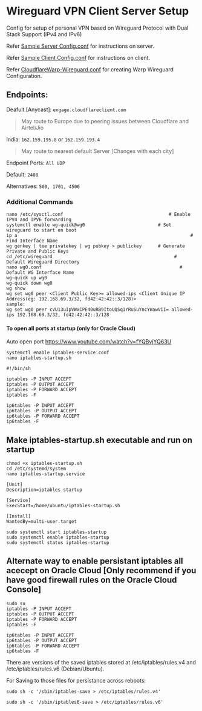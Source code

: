 # Wireguard VPN Client Server Setup
Config for setup of personal VPN based on Wireguard Protocol with Dual Stack Support (IPv4 and IPv6)

Refer [Sample Server Config.conf](https://github.com/AD2011/WireguardVPNConfig/blob/main/Sampe%20Server%20Config.conf) for instructions on server.

Refer [Sample Client Config.conf](https://github.com/AD2011/WireguardVPNConfig/blob/main/Sampe%20Client%20Config.conf) for instructions on client.

Refer [CloudflareWarp-Wireguard.conf](https://github.com/AD2011/WireguardVPNConfig/blob/main/CloudflareWarp-Wireguard.conf) for creating Warp Wireguard Configuration. 

## Endpoints:
Deafult [Anycast]: `engage.cloudflareclient.com`
> May route to Europe due to peering issues between Cloudflare and Airtel/Jio

India: `162.159.195.8` or `162.159.193.4`
> May route to nearest default Server [Changes with each city]

Endpoint Ports: `All UDP`

Default: `2408`

Alternatives: `500, 1701, 4500`

### Additional Commands
```
nano /etc/sysctl.conf			                            # Enable IPV4 and IPV6 forwarding
systemctl enable wg-quick@wg0	                        # Set wireguard to start on boot
ip a							                                    # Find Interface Name
wg genkey | tee privatekey | wg pubkey > publickey		# Generate Private and Public Keys
cd /etc/wireguard				                              # Default Wireguard Directory
nano wg0.conf					                                # Default WG Interface Name
wg-quick up wg0
wg-quick down wg0
wg show
wg set wg0 peer <Client Public Key>= allowed-ips <Client Unique IP Address(eg: 192.168.69.3/32, fd42:42:42::3/128)>
sample:
wg set wg0 peer cVU13uIpVWxCPE40uRB9ItoUQSq1rRuSuYncYWawViI= allowed-ips 192.168.69.3/32, fd42:42:42::3/128
```

#### To open all ports at startup (only for Oracle Cloud)

Auto open port https://www.youtube.com/watch?v=fYQBvjYQ63U
```
systemctl enable iptables-service.conf
nano iptables-startup.sh

#!/bin/sh

iptables -P INPUT ACCEPT
iptables -P OUTPUT ACCEPT
iptables -P FORWARD ACCEPT
iptables -F

ip6tables -P INPUT ACCEPT
ip6tables -P OUTPUT ACCEPT
ip6tables -P FORWARD ACCEPT
ip6tables -F
```

## Make iptables-startup.sh executable and run on startup
```
chmod +x iptables-startup.sh
cd /etc/systemd/system
nano iptables-startup.service

[Unit]
Description=iptables startup

[Service]
ExecStart=/home/ubuntu/iptables-startup.sh

[Install]
WantedBy=multi-user.target

sudo systemctl start iptables-startup
sudo systemctl enable iptables-startup
sudo systemctl status iptables-startup
```

## Alternate way to enable persistant iptables all acecept on Oracle Cloud  [Only recommend if you have good firewall rules on the Oracle Cloud Console]
```
sudo su
iptables -P INPUT ACCEPT
iptables -P OUTPUT ACCEPT
iptables -P FORWARD ACCEPT
iptables -F

ip6tables -P INPUT ACCEPT
ip6tables -P OUTPUT ACCEPT
ip6tables -P FORWARD ACCEPT
ip6tables -F
```
There are versions of the saved iptables stored at /etc/iptables/rules.v4 and /etc/iptables/rules.v6 (Debian/Ubuntu). 

For Saving to those files for persistance across reboots:

`sudo sh -c '/sbin/iptables-save > /etc/iptables/rules.v4'`

`sudo sh -c '/sbin/iptables6-save > /etc/iptables/rules.v6'`
